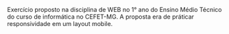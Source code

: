 Exercício proposto na disciplina de WEB no 1° ano do Ensino Médio Técnico do curso de informática no CEFET-MG. A proposta era de práticar responsividade em um layout mobile.
